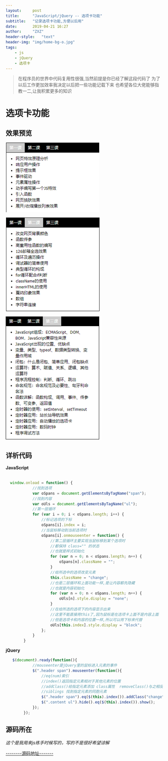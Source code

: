 ```yaml
---
layout:     post
title:      "JavaScript/jQuery -- 选项卡功能"
subtitle:   "记录选项卡功能,方便以后用"
date:       2019-04-21 16:27
author:     "ZXZ"
header-style:   "text"
header-img: "img/home-bg-o.jpg"
tags:
    - js
    - jQuery
    - 选项卡
---
```



>在程序员的世界中代码复用性很强,当然前提是你已经了解这段代码了
>为了以后工作更加效率我决定以后把一些功能记载下来
>也希望各位大佬能够指教一二,让我积累更多的知识


选项卡功能
=========

效果预览
--------

![img](/img/选项卡-01.png)


![img](/img/选项卡-02.png)


![img](/img/选项卡-03.png)


详析代码
--------

**JavaScript**

```javaScript

  window.onload = function() {
            //找到选项
            var oSpans = document.getElementsByTagName("span");
            //找到内容
            var oUls = document.getElementsByTagName("ul");
            //第一层循环
            for (var i = 0; i < oSpans.length; i++) {
                //标记选项的下标
                oSpans[i].index = i;
                //当鼠标移动到当前选项时
                oSpans[i].onmouseenter = function() {
                    //第二层循环主要实现当鼠标移到某个选项时
                    //都保持 class="" 的状态
                    //也就是样式初始化
                    for (var n = 0; n < oSpans.length; n++) {
                        oSpans[n].className = "";
                    }
                    //给所选中的选项改变元素
                    this.className = "change";
                    //也是二层循环和上面功能一样,是让内容都先隐藏
                    //也就是内容初始化
                    for (var n = 0; n < oSpans.length; n++) {
                        oUls[n].style.display = "none";
                    }
                    //在给所选的选项下的内容显示出来
                    //这里不能直接用this了,因为鼠标是在选项卡上面不是内容上面
                    //但是选项卡和内容的位置一样,所以可以用下标来代替
                    oUls[this.index].style.display = "block";
                };
            }
        }
```

**jQuery**

```javaScript
   $(document).ready(function(){
            //mouseenter是jQuery里的鼠标进入元素的事件
            $(".header span").mouseenter(function(){
                //eq(num)索引
                //index()返回指定元素相对于其他元素的位置
                //addClass()给指定元素添加 class属性  removeClass()与之相反 是删除
                //siblings 找到指定元素的同胞元素
                $(".header span").eq($(this).index()).addClass("change").siblings().removeClass("change");
                $(".content ul").hide().eq($(this).index()).show();
            });
        });
```
源码所在
---------
*这个是我用来js练手时候写的，写的不是很好希望谅解*

[--------源码地址-------](https://github.com/BeeMan-zxz/WebTool/tree/master/js%E7%BB%83%E4%B9%A0)
